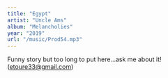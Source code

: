 ```yaml
---
title: "Egypt"
artist: "Uncle Ams"
album: "Melancholies"
year: "2019"
url: "/music/Prod54.mp3"
---
```


Funny story but too long to put here...ask me about it! (etoure33@gmail.com)